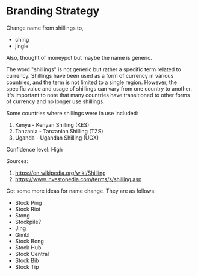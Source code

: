# Branding Strategy

Change name from shillings to,
 - ching
 - jingle

Also, thought of moneypot but maybe the name is generic.

The word "shillings" is not generic but rather a specific term related to currency. Shillings have been used as a form of currency in various countries, and the term is not limited to a single region. However, the specific value and usage of shillings can vary from one country to another. It's important to note that many countries have transitioned to other forms of currency and no longer use shillings.

Some countries where shillings were in use included:

1. Kenya - Kenyan Shilling (KES)
1. Tanzania - Tanzanian Shilling (TZS)
1. Uganda - Ugandan Shilling (UGX)

Confidence level: High

Sources:
1. https://en.wikipedia.org/wiki/Shilling
2. https://www.investopedia.com/terms/s/shilling.asp

Got some more ideas for name change. They are as follows:
 - Stock Ping
 - Stock Riot
 - Stong
 - Stockpile?
 - Jing
 - Gimbl
 - Stock Bong
 - Stock Hub
 - Stock Central
 - Stock Bib
 - Stock Tip